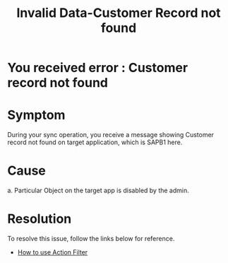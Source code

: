 ﻿---
title: "Invalid Data-Customer Record not found"
toc: true
tag: developers
category: "Connectors"
menus: 
    sapb1troubleshooting:
        title: "Invalid Data-Customer Record not found"
        weight: 12
        icon: fa fa-file-word-o
        identifier: sapb1troubleshootingdatainvalid
---
# You received error : Customer record not found 


# Symptom

During your sync operation, you receive a message showing Customer record not found 
on target application, which is SAPB1 here. 


# Cause

a.	Particular Object on the target app is disabled by the admin.


# Resolution

To resolve this issue, follow the links below for reference. 
 - [How to use Action Filter](/getting-started/#importing-schemas-and-actions-of-an-application) 

